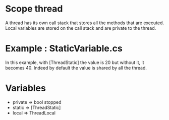 ﻿# Scope thread

A thread has its own call stack that stores all the methods that are executed. 
Local variables are stored on the call stack and are private to the thread.

# Example : StaticVariable.cs

In this example, with [ThreadStatic] the value is 20 but without it, it becomes 40. Indeed by default the value is shared by all the thread.

# Variables

* private => bool stopped
* static => [ThreadStatic]
* local => ThreadLocal<int>